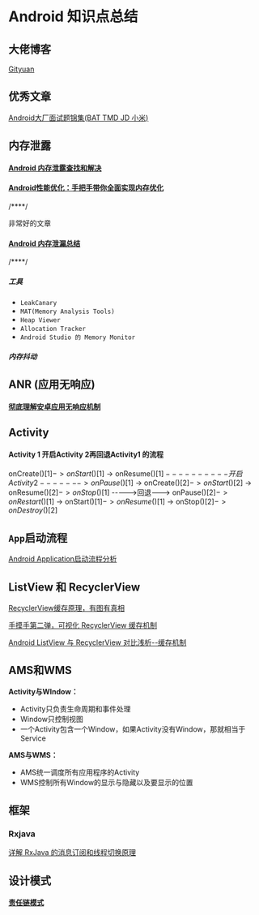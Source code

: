 # Android 知识点总结







## 大佬博客

[Gityuan](<http://gityuan.com/>)





## 优秀文章



[Android大厂面试题锦集(BAT TMD JD 小米)](<https://www.jianshu.com/p/cf5092fa2694>)





## 内存泄露

#### [Android 内存泄露查找和解决](<https://juejin.im/entry/589542ed2f301e0069054007>)

#### [Android性能优化：手把手带你全面实现内存优化](<https://www.jianshu.com/p/9745a9375191>)



/****/

非常好的文章

#### [Android 内存泄漏总结](<https://yq.aliyun.com/articles/3009?spm=5176.100239.yqblog1.32.fgxOiC>)

/****/



##### 工具 

- `LeakCanary`
- `MAT(Memory Analysis Tools)`
- `Heap Viewer`
- `Allocation Tracker`
- `Android Studio 的 Memory Monitor`

##### 内存抖动



## ANR (应用无响应)



#### [彻底理解安卓应用无响应机制](<http://gityuan.com/2019/04/06/android-anr/>)





## Activity 

#### Activity 1 开启Activity 2再回退Activity1 的流程



onCreate()[$1] -> onStart()[$1] -> onResume()[$1] ----------开启Activity2-------> onPause()[$1] -> onCreate()[$2] -> onStart()[$2] -> onResume()[$2] -> onStop()[$1] ----->回退---> onPause()[$2] ->  onRestart()[$1] -> onStart()[$1] ->onResume()[$1] ->  onStop()[$2] ->onDestroy() [$2] 





## `App`启动流程

[Android Application启动流程分析](<https://www.jianshu.com/p/a5532ecc8377>)





## ListView 和 RecyclerView

[RecyclerView缓存原理，有图有真相](<https://juejin.im/post/5b79a0b851882542b13d204b>)

[手摸手第二弹，可视化 RecyclerView 缓存机制](<https://juejin.im/post/5a5d3d9b518825734216e1e8>)



[Android ListView 与 RecyclerView 对比浅析--缓存机制](<https://mp.weixin.qq.com/s/-CzDkEur-iIX0lPMsIS0aA>)



## AMS和WMS



**Activity与WIndow：**

- Activity只负责生命周期和事件处理
- Window只控制视图
- 一个Activity包含一个Window，如果Activity没有Window，那就相当于Service

**AMS与WMS：**

- AMS统一调度所有应用程序的Activity
- WMS控制所有Window的显示与隐藏以及要显示的位置









## 框架



### Rxjava

[详解 RxJava 的消息订阅和线程切换原理](<https://juejin.im/post/5b1fbd796fb9a01e8c5fd847#heading-29>)





## 设计模式



#### [责任链模式]([https://github.com/Blankj/AndroidOfferKiller/blob/master/design-patterns/%E8%B4%A3%E4%BB%BB%E9%93%BE%E6%A8%A1%E5%BC%8F.md](https://github.com/Blankj/AndroidOfferKiller/blob/master/design-patterns/责任链模式.md))


